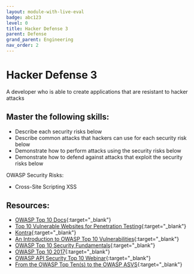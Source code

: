 ```yaml
---
layout: module-with-live-eval
badge: abc123
level: 0
title: Hacker Defense 3
parent: Defense
grand_parent: Engineering
nav_order: 2
---
```

# Hacker Defense 3

A developer who is able to create applications that are resistant to hacker attacks

## Master the following skills:

- Describe each security risks below
- Describe common attacks that hackers can use for each security risk below
- Demonstrate how to perform attacks using the security risks below
- Demonstrate how to defend against attacks that exploit the security risks below

OWASP Security Risks:

- Cross-Site Scripting XSS

## Resources:

- [OWASP Top 10 Docs](https://owasp.org/www-project-top-ten/){:target="\_blank"}
- [Top 10 Vulnerable Websites for Penetration Testing](https://securitytrails.com/blog/vulnerable-websites-for-penetration-testing){:target="\_blank"}
- [Kontra](https://application.security/free-application-security-training){:target="\_blank"}
- [An Introduction to OWASP Top 10 Vulnerabilities](https://www.udemy.com/course/an-introduction-to-owasp-top-10-vulnerabilities/){:target="\_blank"}
- [OWASP Top 10 Security Fundamentals](https://codered.eccouncil.org/CourseDetails/owasp-top-10-security-fundamentals){:target="\_blank"}
- [OWASP Top 10 2017](https://www.youtube.com/watch?v=rWHvp7rUka8&list=PLyqga7AXMtPPuibxp1N0TdyDrKwP9H_jD){:target="\_blank"}
- [OWASP API Security Top 10 Webinar](https://www.youtube.com/watch?v=zTkv_9ChVPY){:target="\_blank"}
- [From the OWASP Top Ten(s) to the OWASP ASVS](https://www.youtube.com/watch?v=nvzMN5Z8DJI){:target="\_blank"}
